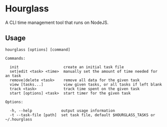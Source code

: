 # Hourglass

A CLI time management tool that runs on NodeJS.

## Usage

    hourglass [options] [command]

    Commands:

      init                    create an initial task file
      set|edit <task> <time>  manually set the amount of time needed for an task
      remove|delete <task>    remove all data for the given task
      view [tasks...]         view given tasks, or all tasks if left blank
      track <task>            track time spent on the given task
      start [options] <task>  start timer for the given task

    Options:

      -h, --help             output usage information
      -t --task-file [path]  set task file, default $HOURGLASS_TASKS or ~/.hourglass

